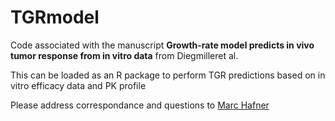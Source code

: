 # TGRmodel

Code associated with the manuscript **Growth-rate model predicts in vivo tumor response from in vitro data** from Diegmilleret al.

This can be loaded as an R package to perform TGR predictions based on in vitro efficacy data and PK profile

Please address correspondance and questions to [Marc Hafner](mailto:hafner.marc@gene.com)
